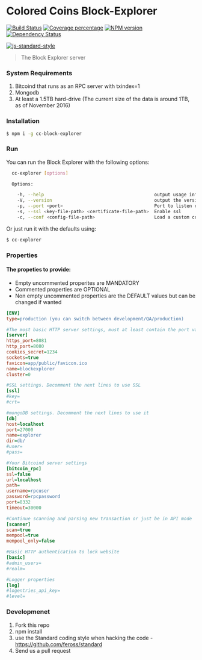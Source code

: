 # Colored Coins Block-Explorer
[![Build Status][travis-image]][travis-url] [![Coverage percentage][coveralls-image]][coveralls-url] [![NPM version][npm-image]][npm-url] [![Dependency Status][daviddm-image]][daviddm-url]

[![js-standard-style][js-standard-image]][js-standard-url]

> The Block Explorer server

### System Requirements

1. Bitcoind that runs as an RPC server with txindex=1
2. Mongodb
3. At least a 1.5TB hard-drive (The current size of the data is around 1TB, as of November 2016)


### Installation
```sh
$ npm i -g cc-block-explorer
```

### Run

You can run the Block Explorer with the following options:

```sh
  cc-explorer [options]

  Options:

    -h, --help                                         output usage information
    -V, --version                                      output the version number
    -p, --port <port>                                  Port to listen on [$PORT or 8080/8081]
    -s, --ssl <key-file-path> <certificate-file-path>  Enable ssl
    -c, --conf <config-file-path>                      Load a custom configuration file
```

Or just run it with the defaults using:

```sh
$ cc-explorer
```

### Properties

#### The propeties to provide:

- Empty uncommented properites are MANDATORY
- Commented properties are OPTIONAL
- Non empty uncommented properties are the DEFAULT values but can be changed if wanted

```ini
[ENV]
type=production (you can switch between development/QA/production)

#The most basic HTTP server settings, must at least contain the port value
[server]
https_port=8081
http_port=8080
cookies_secret=1234
sockets=true
favicon=app/public/favicon.ico
name=blockexplorer
cluster=0

#SSL settings. Decomment the next lines to use SSL
[ssl]
#key=
#crt=

#mongoDB settings. Decomment the next lines to use it
[db]
host=localhost
port=27000
name=explorer
dir=db/
#user=
#pass=

#Your Bitcoind server settings
[bitcoin_rpc]
ssl=false
url=localhost
path=
username=rpcuser
password=rpcpassword
port=8332
timeout=30000

#Continue scanning and parsing new transaction or just be in API mode
[scanner]
scan=true
mempool=true
mempool_only=false

#Basic HTTP authentication to lock website
[basic]
#admin_users=
#realm=

#Logger properties
[log]
#logentries_api_key=
#level=
```

### Developmenet

1. Fork this repo
2. npm install
3. use the Standard coding style when hacking the code - https://github.com/feross/standard
4. Send us a pull request

[js-standard-url]: https://github.com/feross/standard
[js-standard-image]: https://cdn.rawgit.com/feross/standard/master/badge.svg
[npm-image]: https://badge.fury.io/js/cc-block-explorer.svg
[npm-url]: https://npmjs.org/package/cc-block-explorer
[travis-image]: https://travis-ci.org/Colored-Coins/Colored-Coins-Block-Explorer.svg?branch=master
[travis-url]: https://travis-ci.org/Colored-Coins/Colored-Coins-Block-Explorer
[daviddm-image]: https://david-dm.org/Colored-Coins/Colored-Coins-Block-Explorer.svg?theme=shields.io
[daviddm-url]: https://david-dm.org/Colored-Coins/Colored-Coins-Block-Explorer
[coveralls-image]: https://coveralls.io/repos/Colored-Coins/Colored-Coins-Block-Explorer/badge.svg
[coveralls-url]: https://coveralls.io/r//Colored-Coins/Colored-Coins-Block-Explorer
[slack-image]: http://slack.coloredcoins.org/badge.svg
[slack-url]: http://slack.coloredcoins.org
[mocha]: https://www.npmjs.com/package/mocha
[gulp]: http://gulpjs.com/
